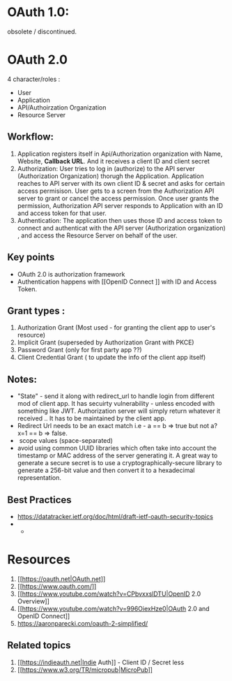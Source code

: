 
# OAuth 1.0:

obsolete / discontinued.


# OAuth 2.0


4 character/roles :
* User
* Application
* API/Authoirzation Organization
* Resource Server

## Workflow:

1. Application registers itself in Api/Authorization organization with Name, Website, **Callback URL**.  And it receives a client ID and client secret
2. Authorization: User tries to log in (authorize) to the API server (Authorization Organization) thorugh the Application. Application reaches to API server with its own client ID & secret and asks for certain access permisison. User gets to a screen from the Authorization API server to grant or cancel the access permission. Once user grants the permission, Authorization API server responds to Application with an ID and access token for that user.
3. Authentication: The application then uses those ID and access token to connect and authenticat with the API server (Authorization organization) , and access the Resource Server on behalf of the user.

## Key points 

* OAuth 2.0 is authorization framework
* Authentication happens with [[OpenID Connect ]] with ID and Access Token.


## Grant types :
1. Authorization Grant (Most used - for granting the client app to user's resource)
2. Implicit Grant (superseded by Authorization Grant with PKCE)
3. Password Grant (only for first party app ??)
4. Client Credential Grant ( to update the info of the client app itself)

## Notes:
* "State" - send it along with redirect_url to handle login from different mod of client app. It has secuirty vulnerability - unless encoded with something like JWT. Authorization server will simply return whatever it received .. It has to be maintained by the client app.
* Redirect Url needs to be an exact match i.e - a == b => true but not a?x=1 == b => false.
*  scope values (space-separated)
* avoid using common UUID libraries which often take into account the timestamp or MAC address of the server generating it. A great way to generate a secure secret is to use a cryptographically-secure library to generate a 256-bit value and then convert it to a hexadecimal representation.

## Best Practices
* https://datatracker.ietf.org/doc/html/draft-ietf-oauth-security-topics
* *

# Resources

1. [[https://oauth.net|OAuth.net]]
3. [[https://www.oauth.com/]]
4. [[https://www.youtube.com/watch?v=CPbvxxslDTU|OpenID 2.0 Overview]]
5. [[https://www.youtube.com/watch?v=996OiexHze0|OAuth 2.0 and OpenID Connect]]
6. https://aaronparecki.com/oauth-2-simplified/


## Related topics
1. [[https://indieauth.net|Indie Auth]]  - Client ID / Secret less 
2. [[https://www.w3.org/TR/micropub|MicroPub]]